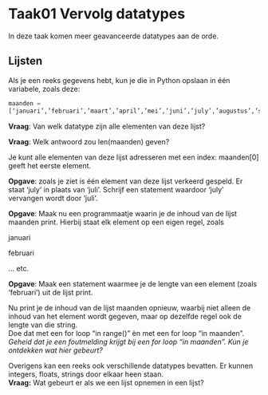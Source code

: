 # Taak01 Vervolg datatypes

In deze taak komen meer geavanceerde datatypes aan de orde.

## Lijsten

Als je een reeks gegevens hebt, kun je die in Python opslaan in één variabele,
zoals deze:

```python
maanden =
[‘januari’,’februari’,’maart’,’april’,’mei’,’juni’,’july’,’augustus’,’september’,’oktober’,’november’,’december’]
```

**Vraag**: Van welk datatype zijn alle elementen van deze lijst?

**Vraag**: Welk antwoord zou len(maanden) geven?

Je kunt alle elementen van deze lijst adresseren met een index: maanden[0] geeft
het eerste element.

**Opgave**: zoals je ziet is één element van deze lijst verkeerd gespeld. Er
staat ‘july’ in plaats van ‘juli’. Schrijf een statement waardoor ‘july’
vervangen wordt door ‘juli’.

**Opgave**: Maak nu een programmaatje waarin je de inhoud van de lijst maanden
print. Hierbij staat elk element op een eigen regel, zoals

januari

februari

… etc.

**Opgave**: Maak een statement waarmee je de lengte van een element (zoals
‘februari’) uit de lijst print.

Nu print je de inhoud van de lijst maanden opnieuw, waarbij niet alleen de
inhoud van het element wordt gegeven, maar op dezelfde regel ook de lengte van
die string.  
Doe dat met een for loop “in range()” èn met een for loop “in maanden”. *Geheid
dat je een foutmelding krijgt bij een for loop “in maanden”. Kun je ontdekken
wat hier gebeurt?*

Overigens kan een reeks ook verschillende datatypes bevatten. Er kunnen
integers, floats, strings door elkaar heen staan.  
**Vraag:** Wat gebeurt er als we een lijst opnemen in een lijst?

